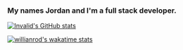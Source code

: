 ### My names Jordan and I'm a full stack developer.

[![Invalid's GitHub stats](https://github-readme-stats.vercel.app/api?username=invalidcpp&show_icons=true&theme=dracula)](https://github.com/anuraghazra/github-readme-stats)

[![willianrod's wakatime stats](https://github-readme-stats.vercel.app/api/wakatime?username=willianrod)](https://github.com/anuraghazra/github-readme-stats)


